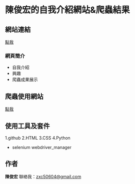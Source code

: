 # 陳俊宏的自我介紹網站&爬蟲結果
## 網站連結
[點我](https://jhc4102.github.io/JHC41/)
### 網頁簡介
- 自我介紹
- 興趣
- 爬蟲成果展示
## 爬蟲使用網站
[點我](https://tw.stock.yahoo.com/quote/00878.TW/time-sales)
## 使用工具及套件
1.github
2.HTML
3.CSS
4.Python
- selenium webdriver_manager



## 作者
**陳俊宏** 
聯絡我：zxc50604@gmail.com
